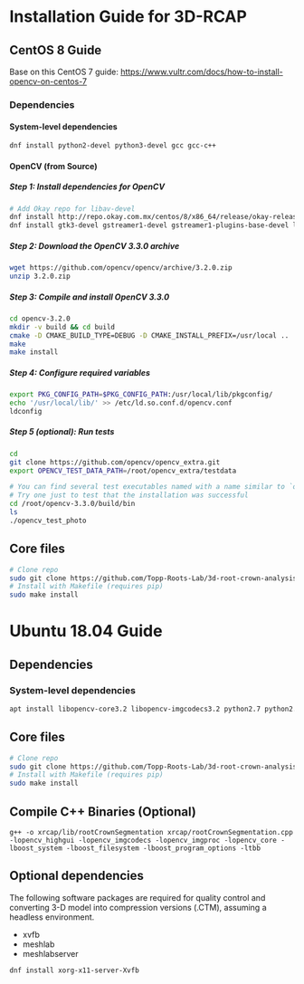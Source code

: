 # Installation Guide for 3D-RCAP

## CentOS 8 Guide

Base on this CentOS 7 guide: <https://www.vultr.com/docs/how-to-install-opencv-on-centos-7>

### Dependencies

#### System-level dependencies

```bash
dnf install python2-devel python3-devel gcc gcc-c++
```

#### OpenCV (from Source)

##### Step 1: Install dependencies for OpenCV

```bash
# Add Okay repo for libav-devel
dnf install http://repo.okay.com.mx/centos/8/x86_64/release/okay-release-1-3.el8.noarch.rpm
dnf install gtk3-devel gstreamer1-devel gstreamer1-plugins-base-devel libdc1394-devel libgphoto2-devel libav-devel cmake
```

##### Step 2: Download the OpenCV 3.3.0 archive

```bash
wget https://github.com/opencv/opencv/archive/3.2.0.zip
unzip 3.2.0.zip
```

##### Step 3: Compile and install OpenCV 3.3.0

```bash
cd opencv-3.2.0
mkdir -v build && cd build
cmake -D CMAKE_BUILD_TYPE=DEBUG -D CMAKE_INSTALL_PREFIX=/usr/local ..
make
make install
```

##### Step 4: Configure required variables

```bash
export PKG_CONFIG_PATH=$PKG_CONFIG_PATH:/usr/local/lib/pkgconfig/
echo '/usr/local/lib/' >> /etc/ld.so.conf.d/opencv.conf
ldconfig
```

##### Step 5 (optional): Run tests

```bash
cd
git clone https://github.com/opencv/opencv_extra.git
export OPENCV_TEST_DATA_PATH=/root/opencv_extra/testdata

# You can find several test executables named with a name similar to `opencv_test_*`
# Try one just to test that the installation was successful
cd /root/opencv-3.3.0/build/bin
ls
./opencv_test_photo
```

## Core files

```bash
# Clone repo
sudo git clone https://github.com/Topp-Roots-Lab/3d-root-crown-analysis-pipeline.git /opt/3drcap/
# Install with Makefile (requires pip)
sudo make install
```

# Ubuntu 18.04 Guide

## Dependencies

### System-level dependencies

```bash
apt install libopencv-core3.2 libopencv-imgcodecs3.2 python2.7 python2.7-dev python3 python3-dev gcc g++
```

## Core files

```bash
# Clone repo
sudo git clone https://github.com/Topp-Roots-Lab/3d-root-crown-analysis-pipeline.git /opt/3drcap/
# Install with Makefile (requires pip)
sudo make install
```

## Compile C++ Binaries (Optional)

```{.sourceCode .bash}
g++ -o xrcap/lib/rootCrownSegmentation xrcap/rootCrownSegmentation.cpp -lopencv_highgui -lopencv_imgcodecs -lopencv_imgproc -lopencv_core -lboost_system -lboost_filesystem -lboost_program_options -ltbb
```

## Optional dependencies

The following software packages are required for quality control and converting 3-D model into compression versions (.CTM), assuming a headless environment.

- xvfb
- meshlab
- meshlabserver

```bash
dnf install xorg-x11-server-Xvfb
```
